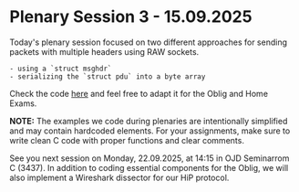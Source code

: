# Plenary Session 3 - 15.09.2025 #

Today's plenary session focused on two different approaches for
sending packets with multiple headers using RAW sockets.

	- using a `struct msghdr`
	- serializing the `struct pdu` into a byte array


Check the code
[here](https://github.com/kristjoc/plenaries-in3230-in4230-h25/src/branch/main/p3_15-09-2025)
and feel free to adapt it for the Oblig and Home Exams.  


**NOTE:** The examples we code during plenaries are intentionally
simplified and may contain hardcoded elements. For your assignments,
make sure to write clean C code with proper functions and clear comments.  

See you next session on Monday, 22.09.2025, at 14:15 in OJD Seminarrom
C (3437). In addition to coding essential components for the Oblig, we
will also implement a Wireshark dissector for our HiP protocol.

